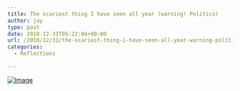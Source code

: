 ```yaml
---
title: The scariest thing I have seen all year (warning! Politics)
author: jay
type: post
date: 2010-12-31T05:22:04+00:00
url: /2010/12/31/the-scariest-thing-i-have-seen-all-year-warning-politics/
categories:
  - Reflections

---
```

[![Image][1]][2]

 [1]: http://sysadminrambles.files.wordpress.com/2010/12/image-scaled1000.jpg?w=300
 [2]: http://sysadminrambles.files.wordpress.com/2010/12/image-scaled1000.jpg